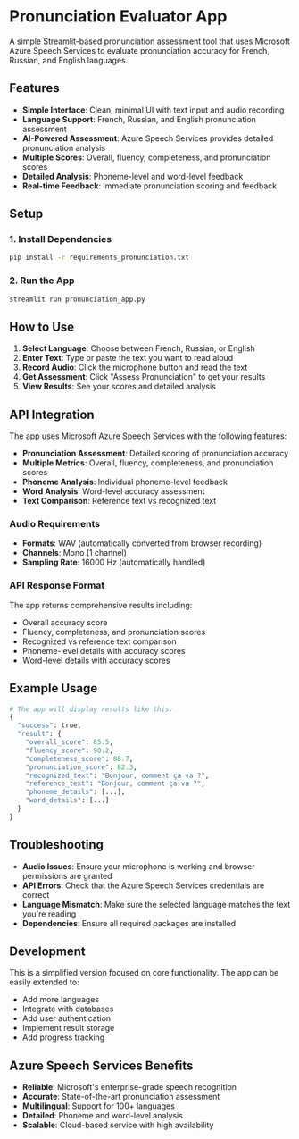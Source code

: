 # Pronunciation Evaluator App

A simple Streamlit-based pronunciation assessment tool that uses Microsoft Azure Speech Services to evaluate pronunciation accuracy for French, Russian, and English languages.

## Features

- **Simple Interface**: Clean, minimal UI with text input and audio recording
- **Language Support**: French, Russian, and English pronunciation assessment
- **AI-Powered Assessment**: Azure Speech Services provides detailed pronunciation analysis
- **Multiple Scores**: Overall, fluency, completeness, and pronunciation scores
- **Detailed Analysis**: Phoneme-level and word-level feedback
- **Real-time Feedback**: Immediate pronunciation scoring and feedback

## Setup

### 1. Install Dependencies

```bash
pip install -r requirements_pronunciation.txt
```

### 2. Run the App

```bash
streamlit run pronunciation_app.py
```

## How to Use

1. **Select Language**: Choose between French, Russian, or English
2. **Enter Text**: Type or paste the text you want to read aloud
3. **Record Audio**: Click the microphone button and read the text
4. **Get Assessment**: Click "Assess Pronunciation" to get your results
5. **View Results**: See your scores and detailed analysis

## API Integration

The app uses Microsoft Azure Speech Services with the following features:
- **Pronunciation Assessment**: Detailed scoring of pronunciation accuracy
- **Multiple Metrics**: Overall, fluency, completeness, and pronunciation scores
- **Phoneme Analysis**: Individual phoneme-level feedback
- **Word Analysis**: Word-level accuracy assessment
- **Text Comparison**: Reference text vs recognized text

### Audio Requirements

- **Formats**: WAV (automatically converted from browser recording)
- **Channels**: Mono (1 channel)
- **Sampling Rate**: 16000 Hz (automatically handled)

### API Response Format

The app returns comprehensive results including:
- Overall accuracy score
- Fluency, completeness, and pronunciation scores
- Recognized vs reference text comparison
- Phoneme-level details with accuracy scores
- Word-level details with accuracy scores

## Example Usage

```python
# The app will display results like this:
{
  "success": true,
  "result": {
    "overall_score": 85.5,
    "fluency_score": 90.2,
    "completeness_score": 88.7,
    "pronunciation_score": 82.3,
    "recognized_text": "Bonjour, comment ça va ?",
    "reference_text": "Bonjour, comment ça va ?",
    "phoneme_details": [...],
    "word_details": [...]
  }
}
```

## Troubleshooting

- **Audio Issues**: Ensure your microphone is working and browser permissions are granted
- **API Errors**: Check that the Azure Speech Services credentials are correct
- **Language Mismatch**: Make sure the selected language matches the text you're reading
- **Dependencies**: Ensure all required packages are installed

## Development

This is a simplified version focused on core functionality. The app can be easily extended to:
- Add more languages
- Integrate with databases
- Add user authentication
- Implement result storage
- Add progress tracking

## Azure Speech Services Benefits

- **Reliable**: Microsoft's enterprise-grade speech recognition
- **Accurate**: State-of-the-art pronunciation assessment
- **Multilingual**: Support for 100+ languages
- **Detailed**: Phoneme and word-level analysis
- **Scalable**: Cloud-based service with high availability 